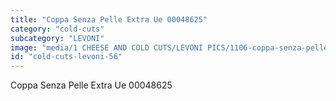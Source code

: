 ```yaml
---
title: "Coppa Senza Pelle Extra Ue 00048625"
category: "cold-cuts"
subcategory: "LEVONI"
image: "media/1 CHEESE AND COLD CUTS/LEVONI PICS/1106-coppa-senza-pelle-extra-ue-00048625.jpg"
id: "cold-cuts-levoni-56"
---
```


Coppa Senza Pelle Extra Ue 00048625
